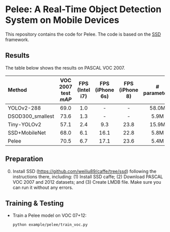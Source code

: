 # Pelee: A Real-Time Object Detection System on Mobile Devices
This repository contains the code for Pelee. The code is based on the [SSD](https://github.com/weiliu89/caffe/tree/ssd) framework. 

## Results 

The table below shows the results on PASCAL VOC 2007.

| Method | VOC 2007 test *mAP* | FPS (Intel i7) |FPS (iPhone 6s) |FPS (iPhone 8) | # parameters 
|:-------|:-----:|:-------:|:-------:|:-------:|:-------:|
| YOLOv2-288 | 69.0 | 1.0 | - | - | 58.0M |
| DSOD300_smallest| 73.6 | 1.3 | - | - | 5.9M |
| Tiny-YOLOv2 | 57.1 | 2.4 | 9.3 | 23.8 | 15.9M |
| SSD+MobileNet | 68.0 | 6.1 | 16.1 | 22.8 | 5.8M |
| Pelee | 70.5 | 6.7 | 17.1 | 23.6 | 5.4M |

## Preparation 

0. Install SSD (https://github.com/weiliu89/caffe/tree/ssd) following the instructions there, including: (1) Install SSD caffe; (2) Download PASCAL VOC 2007 and 2012 datasets; and (3) Create LMDB file. Make sure you can run it without any errors.



## Training & Testing

- Train a Pelee model on VOC 07+12:

  ```shell
  python example/pelee/train_voc.py
  ```
